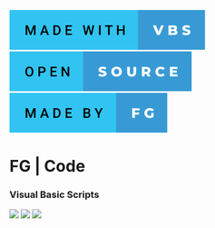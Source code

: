 ![language](img/made-with-vbs.svg)
![open](img/open-source.svg)
![madeby](img/made-by-fg.svg)


# FG | Code
### Visual Basic Scripts

![](https://img.shields.io/github/contributors/FG-Code/Visual-Basic-Scripts)
![](https://img.shields.io/badge/Maintained-Yes-lightgrey)
![](https://img.shields.io/badge/Contributions-Accepting-lightgrey)